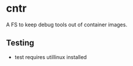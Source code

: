 # cntr

A FS to keep debug tools out of container images.

## Testing

- test requires utillinux installed
